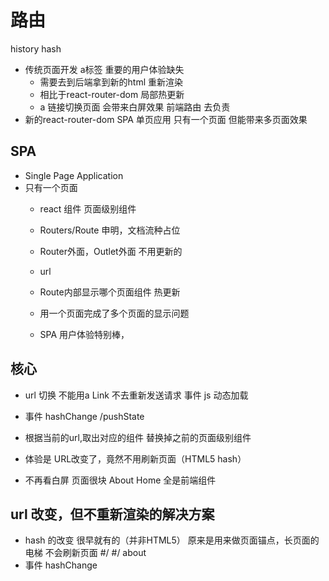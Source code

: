 # 路由

history 
hash 

- 传统页面开发 a标签
    重要的用户体验缺失    
    - 需要去到后端拿到新的html 重新渲染
    - 相比于react-router-dom 局部热更新
    - a 链接切换页面 会带来白屏效果
    前端路由 去负责
- 新的react-router-dom SPA 单页应用
    只有一个页面 但能带来多页面效果
    
## SPA
- Single Page Application
- 只有一个页面
    - react 组件
        页面级别组件
    - Routers/Route 申明，文档流种占位
    - Router外面，Outlet外面 不用更新的
    - url 
    - Route内部显示哪个页面组件
        热更新
    
    - 用一个页面完成了多个页面的显示问题
    - SPA 用户体验特别棒，

## 核心
- url 切换
    不能用a
    Link 
    不去重新发送请求
    事件 js 动态加载
    
- 事件 hashChange /pushState
- 根据当前的url,取出对应的组件
    替换掉之前的页面级别组件
- 体验是
    URL改变了，竟然不用刷新页面（HTML5 hash）
- 不再看白屏
    页面很块
    About
    Home 全是前端组件

## url 改变，但不重新渲染的解决方案
- hash 的改变 很早就有的（并非HTML5）
    原来是用来做页面锚点，长页面的电梯
    不会刷新页面
    #/
    #/ about
- 事件
    hashChange
